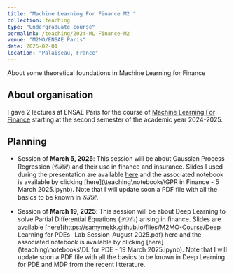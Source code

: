 ```yaml
---
title: "Machine Learning For Finance M2 "
collection: teaching
type: "Undergraduate course"
permalink: /teaching/2024-ML-Finance-M2
venue: "M2MO/ENSAE Paris"
date: 2025-02-01
location: "Palaiseau, France"
---
```


About some theoretical foundations in Machine Learning for Finance 

## About organisation

I gave 2 lectures at ENSAE Paris for the course of [Machine Learning For Finance](https://www.ensae.fr/courses/82) starting at the second semester of the academic year 2024-2025.  

## Planning


- Session of **March 5, 2025**: This session will be about Gaussian Process Regression ($\mathcal{GPR}$) and their use in finance and insurance. Slides I used during the presentation are available [here](https://samymekk.github.io/files/M2MO-Course/GPR-Presentation.pdf) and the associated notebook is available by clicking [here](\teaching\notebooks\GPR in Finance - 5 March 2025.ipynb). Note that I will update soon a PDF file with all the basics to be known in $\mathcal{GPR}$.
  

- Session of **March 19, 2025**: This session will be about Deep Learning to solve Partial Differential Equations ($\mathcal{PDEs})$ arising in finance. Slides are available [here](https://samymekk.github.io/files/M2MO-Course/Deep Learning for PDEs- Lab Session-August 2025.pdf) here and the associated notebook is available by clicking [here](\teaching\notebooks\DL for PDE - 19 March 2025.ipynb). Note that I will update soon a PDF file with all the basics to be known in Deep Learning for PDE and MDP from the recent litterature.
